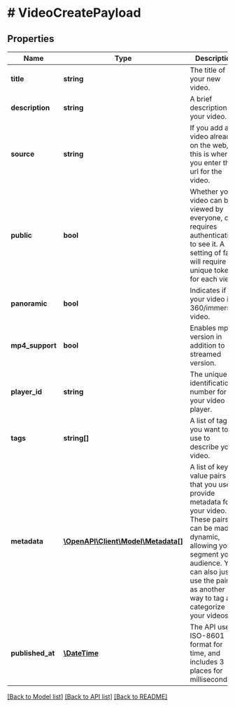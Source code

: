 # # VideoCreatePayload

## Properties

Name | Type | Description | Notes
------------ | ------------- | ------------- | -------------
**title** | **string** | The title of your new video. |
**description** | **string** | A brief description of your video. | [optional]
**source** | **string** | If you add a video already on the web, this is where you enter the url for the video. | [optional]
**public** | **bool** | Whether your video can be viewed by everyone, or requires authentication to see it. A setting of false will require a unique token for each view. | [optional] [default to true]
**panoramic** | **bool** | Indicates if your video is a 360/immersive video. | [optional] [default to false]
**mp4_support** | **bool** | Enables mp4 version in addition to streamed version. | [optional] [default to true]
**player_id** | **string** | The unique identification number for your video player. | [optional]
**tags** | **string[]** | A list of tags you want to use to describe your video. | [optional]
**metadata** | [**\OpenAPI\Client\Model\Metadata[]**](Metadata.md) | A list of key value pairs that you use to provide metadata for your video. These pairs can be made dynamic, allowing you to segment your audience. You can also just use the pairs as another way to tag and categorize your videos. | [optional]
**published_at** | [**\DateTime**](\DateTime.md) | The API uses ISO-8601 format for time, and includes 3 places for milliseconds. | [optional]

[[Back to Model list]](../../README.md#models) [[Back to API list]](../../README.md#endpoints) [[Back to README]](../../README.md)
